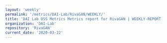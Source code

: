 ```yaml
---
layout: 'weekly'
permalink: '/metrics/DAI-Lab/RivaGAN/WEEKLY/'
title: 'DAI Lab OSS Metrics Metrics report for RivaGAN | WEEKLY-REPORT-2020-03-22'
organization: 'DAI-Lab'
repository: 'RivaGAN'
current_date: '2020-03-22'
---
```

